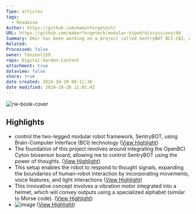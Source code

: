 ```yaml
---
Type: articles
tags:
  - Readwise
Author: https://github.com/makerforgetech/
URL: https://github.com/makerforgetech/modular-biped/discussions/66
Summary: Emir has been working on a project called SentryBOT BCI-CBI, where he controls a two-legged modular robot using Brain-Computer Interface (BCI) technology. By integrating the OpenBCI Cyton biosensor board, Emir is able to control the robot using his thoughts, expanding the possibilities of human-robot interaction. The project also includes a Computer-Brain Interface (CBI) that conveys outputs using a specialized alphabet, offering potential for expanding human-machine communication. Emir is developing a smart home system that utilizes the robot as a central control unit, showcasing the adaptability of BCI technology in the fields of robotics and artificial intelligence.
Related: 
Processed: false
owner: Tanzeel159
repo: Digital-Garden-Content
attachment: true
dataview: false
share: true
date created: 2024-10-20 08:11:36
date modified: 2024-10-20 11:01:42
---
```

![rw-book-cover](https://readwise-assets.s3.amazonaws.com/media/uploaded_book_covers/profile_590412/66)

## Highlights
- control the two-legged modular robot framework, SentryBOT, using Brain-Computer Interface (BCI) technology ([View Highlight](https://read.readwise.io/read/01hmwsfk88hebwm6rksvtht8ew))
- The foundation of this project revolves around integrating the OpenBCI Cyton biosensor board, allowing me to control SentryBOT using the power of thoughts. ([View Highlight](https://read.readwise.io/read/01hmwsg62r7aqf812xn8ngr4ac))
- This setup enables the robot to respond to thought signals, expanding the boundaries of human-robot interaction by incorporating movements, voice features, and light interactions ([View Highlight](https://read.readwise.io/read/01hmwsgbrsqpqr27b8x6vp9y15))
- This innovative concept involves a vibration motor integrated into a helmet, which will convey outputs using a specialized alphabet (similar to Morse code). ([View Highlight](https://read.readwise.io/read/01hmwsgqmqbkpwtb2kvmhha9j2))
- ![image](https://private-user-images.githubusercontent.com/134494889/293604543-800f40eb-cc13-4ff7-aa08-f6ff20191458.png?jwt=eyJhbGciOiJIUzI1NiIsInR5cCI6IkpXVCJ9.eyJpc3MiOiJnaXRodWIuY29tIiwiYXVkIjoicmF3LmdpdGh1YnVzZXJjb250ZW50LmNvbSIsImtleSI6ImtleTUiLCJleHAiOjE3MDU3MzA3NTYsIm5iZiI6MTcwNTczMDQ1NiwicGF0aCI6Ii8xMzQ0OTQ4ODkvMjkzNjA0NTQzLTgwMGY0MGViLWNjMTMtNGZmNy1hYTA4LWY2ZmYyMDE5MTQ1OC5wbmc_WC1BbXotQWxnb3JpdGhtPUFXUzQtSE1BQy1TSEEyNTYmWC1BbXotQ3JlZGVudGlhbD1BS0lBVkNPRFlMU0E1M1BRSzRaQSUyRjIwMjQwMTIwJTJGdXMtZWFzdC0xJTJGczMlMkZhd3M0X3JlcXVlc3QmWC1BbXotRGF0ZT0yMDI0MDEyMFQwNjAwNTZaJlgtQW16LUV4cGlyZXM9MzAwJlgtQW16LVNpZ25hdHVyZT03ZjYzMjI4OTk5MTk5YWYxZTU5ZTUxNTYyZDQ1N2RjNDM3MDcyODUxZDQxZDQ3MzFjMGFjMDNjOWM0Mzg1MTY2JlgtQW16LVNpZ25lZEhlYWRlcnM9aG9zdCZhY3Rvcl9pZD0wJmtleV9pZD0wJnJlcG9faWQ9MCJ9.UhXJftWzuMz0iLBOX3mo5IWQxpd0KU5XlDpWUZ92a1M) ([View Highlight](https://read.readwise.io/read/01hmrqrmzbjgb5ssrq3ah90zsk))
